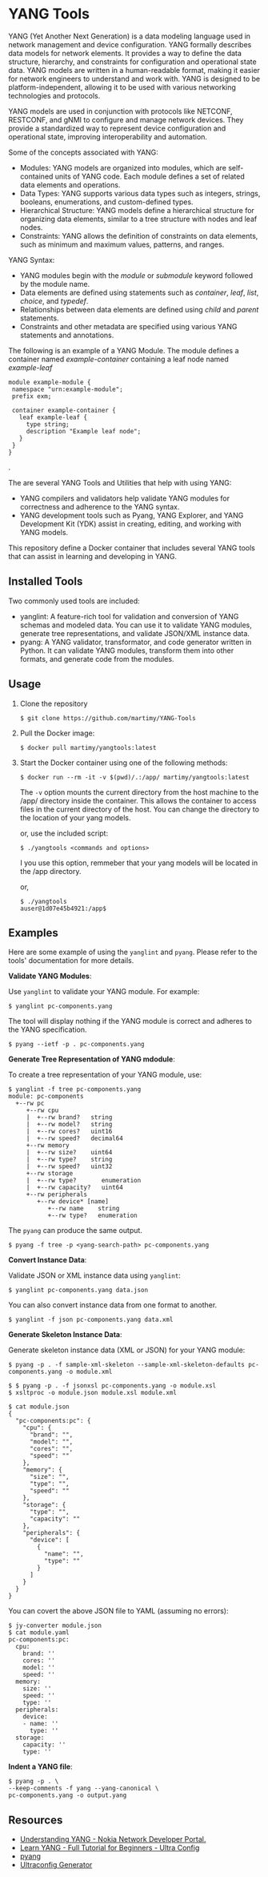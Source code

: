 # YANG Tools

YANG (Yet Another Next Generation) is a data modeling language used in network management and device configuration. YANG formally describes data models for network elements. It provides a way to define the data structure, hierarchy, and constraints for configuration and operational state data. YANG models are written in a human-readable format, making it easier for network engineers to understand and work with. YANG is designed to be platform-independent, allowing it to be used with various networking technologies and protocols.

YANG models are used in conjunction with protocols like NETCONF, RESTCONF, and gNMI to configure and manage network devices. They provide a standardized way to represent device configuration and operational state, improving interoperability and automation.

Some of the concepts associated with YANG:

- Modules: YANG models are organized into modules, which are self-contained units of YANG code. Each module defines a set of related data elements and operations.
- Data Types: YANG supports various data types such as integers, strings, booleans, enumerations, and custom-defined types.
- Hierarchical Structure: YANG models define a hierarchical structure for organizing data elements, similar to a tree structure with nodes and leaf nodes.
- Constraints: YANG allows the definition of constraints on data elements, such as minimum and maximum values, patterns, and ranges.

YANG Syntax:

- YANG modules begin with the *module* or *submodule* keyword followed by the module name.
- Data elements are defined using statements such as *container*, *leaf*, *list*, *choice*, and *typedef*.
- Relationships between data elements are defined using *child* and *parent* statements.
- Constraints and other metadata are specified using various YANG statements and annotations.


The following is an example of a YANG Module. The module defines a container named *example-container* containing a leaf node named *example-leaf*

```yang
module example-module {
 namespace "urn:example-module";
 prefix exm;

 container example-container {
   leaf example-leaf {
     type string;
     description "Example leaf node";
   }
 }
}
```
.

The are several YANG Tools and Utilities that help with using YANG:

- YANG compilers and validators help validate YANG modules for correctness and adherence to the YANG syntax.
- YANG development tools such as Pyang, YANG Explorer, and YANG Development Kit (YDK) assist in creating, editing, and working with YANG models.

This repository define a Docker container that includes several YANG tools that can assist in learning and developing in YANG.

## Installed Tools

Two commonly used tools are included:

- yanglint: A feature-rich tool for validation and conversion of YANG schemas and modeled data. You can use it to validate YANG modules, generate tree representations, and validate JSON/XML instance data.
- pyang: A YANG validator, transformator, and code generator written in Python. It can validate YANG modules, transform them into other formats, and generate code from the modules.

## Usage

1. Clone the repository

   ```
   $ git clone https://github.com/martimy/YANG-Tools
   ```

2. Pull the Docker image:

   ```
   $ docker pull martimy/yangtools:latest
   ```

3. Start the Docker container using one of the following methods:

   ```
   $ docker run --rm -it -v $(pwd)/.:/app/ martimy/yangtools:latest
   ```

   The `-v` option mounts the current directory from the host machine to the /app/ directory inside the container. This allows the container to access files in the current directory of the host. You can change the directory to the location of your yang models.

   or, use the included script:

   ```
   $ ./yangtools <commands and options>
   ```

   I you use this option, remmeber that your yang models will be located in the /app directory.

   or,

   ```
   $ ./yangtools
   auser@1d07e45b4921:/app$
   ```

## Examples

Here are some example of using the `yanglint` and `pyang`. Please refer to the tools' documentation for more details.

**Validate YANG Modules**:

Use `yanglint` to validate your YANG module. For example:

```
$ yanglint pc-components.yang
```

The tool will display nothing if the YANG module is correct and adheres to the YANG specification.

```
$ pyang --ietf -p . pc-components.yang
```

**Generate Tree Representation of YANG mdodule**:

To create a tree representation of your YANG module, use:

```
$ yanglint -f tree pc-components.yang
module: pc-components
  +--rw pc
     +--rw cpu
     |  +--rw brand?   string
     |  +--rw model?   string
     |  +--rw cores?   uint16
     |  +--rw speed?   decimal64
     +--rw memory
     |  +--rw size?    uint64
     |  +--rw type?    string
     |  +--rw speed?   uint32
     +--rw storage
     |  +--rw type?       enumeration
     |  +--rw capacity?   uint64
     +--rw peripherals
        +--rw device* [name]
           +--rw name    string
           +--rw type?   enumeration
```

The `pyang` can produce the same output.

```
$ pyang -f tree -p <yang-search-path> pc-components.yang
```


**Convert Instance Data**:

Validate JSON or XML instance data using `yanglint`:

```
$ yanglint pc-components.yang data.json
```

You can also convert instance data from one format to another.

```
$ yanglint -f json pc-components.yang data.xml
```

**Generate Skeleton Instance Data**:

Generate skeleton instance data (XML or JSON) for your YANG module:

```
$ pyang -p . -f sample-xml-skeleton --sample-xml-skeleton-defaults pc-components.yang -o module.xml
```

```
$ $ pyang -p . -f jsonxsl pc-components.yang -o module.xsl
$ xsltproc -o module.json module.xsl module.xml
```

```
$ cat module.json
{
  "pc-components:pc": {
    "cpu": {
      "brand": "",
      "model": "",
      "cores": "",
      "speed": ""
    },
    "memory": {
      "size": "",
      "type": "",
      "speed": ""
    },
    "storage": {
      "type": "",
      "capacity": ""
    },
    "peripherals": {
      "device": [
        {
          "name": "",
          "type": ""
        }
      ]
    }
  }
}
```

You can covert the above JSON file to YAML (assuming no errors):

```
$ jy-converter module.json
$ cat module.yaml
pc-components:pc:
  cpu:
    brand: ''
    cores: ''
    model: ''
    speed: ''
  memory:
    size: ''
    speed: ''
    type: ''
  peripherals:
    device:
    - name: ''
      type: ''
  storage:
    capacity: ''
    type: ''
```

**Indent a YANG file**:

```
$ pyang -p . \
--keep-comments -f yang --yang-canonical \
pc-components.yang -o output.yang
```


## Resources

- [Understanding YANG - Nokia Network Developer Portal.](https://network.developer.nokia.com/sr/learn/yang/understanding-yang/)
- [Learn YANG - Full Tutorial for Beginners - Ultra Config](https://ultraconfig.com.au/blog/learn-yang-full-tutorial-for-beginners/)
- [pyang](https://github.com/mbj4668/)
- [Ultraconfig Generator](https://ultraconfig.com.au/)


